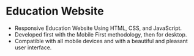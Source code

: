 # Education Website

- Responsive Education Website Using HTML, CSS, and JavaScript.
- Developed first with the Mobile First methodology, then for desktop.
- Compatible with all mobile devices and with a beautiful and pleasant user interface.
